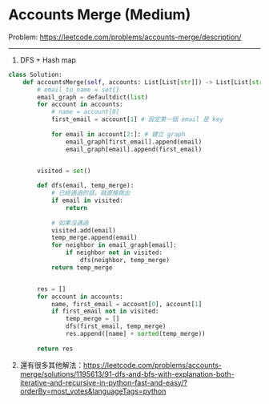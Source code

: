 Accounts Merge (Medium)
===

Problem: https://leetcode.com/problems/accounts-merge/description/

---

1. DFS + Hash map
```python
class Solution:
    def accountsMerge(self, accounts: List[List[str]]) -> List[List[str]]:
        # email_to_name = set{}
        email_graph = defaultdict(list)
        for account in accounts:
            # name = account[0]
            first_email = account[1] # 設定第一個 email 是 key
            
            for email in account[2:]: # 建立 graph
                email_graph[first_email].append(email)
                email_graph[email].append(first_email)


        visited = set()
        
        def dfs(email, temp_merge):
            # 已經遇過的話，就直接跳出
            if email in visited: 
                return
            
            # 如果沒遇過
            visited.add(email)
            temp_merge.append(email)
            for neighbor in email_graph[email]:
                if neighbor not in visited:
                    dfs(neighbor, temp_merge)
            return temp_merge


        res = []
        for account in accounts:
            name, first_email = account[0], account[1]
            if first_email not in visited:
                temp_merge = []
                dfs(first_email, temp_merge)
                res.append([name] + sorted(temp_merge))
        
        return res
```

2. 還有很多其他解法：https://leetcode.com/problems/accounts-merge/solutions/1195613/91-dfs-and-bfs-with-explanation-both-iterative-and-recursive-in-python-fast-and-easy/?orderBy=most_votes&languageTags=python
